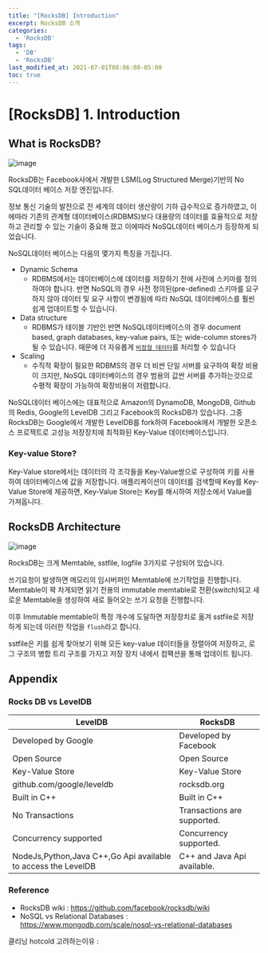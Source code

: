 ```yaml
---
title: "[RocksDB] Introduction"
excerpt: RocksDB 소개
categories:
  - 'RocksDB'
tags:
  - 'DB'
  - 'RocksDB'
last_modified_at: 2021-07-01T08:06:00-05:00
toc: true
---
```


# [RocksDB] 1. Introduction

## What is RocksDB?
![image](https://user-images.githubusercontent.com/28651727/124079851-a09b4280-da84-11eb-87c1-c8e525739628.png)

RocksDB는 Facebook사에서 개발한 LSM(Log Structured Merge)기반의 No SQL데이터 베이스 저장 엔진입니다.

정보 통신 기술의 발전으로 전 세계의 데이터 생산량이 기하 급수적으로 증가하였고, 이에따라 기존의 관계형 데이터베이스(RDBMS)보다 대용량의 데이터를 효율적으로 저장하고 관리할 수 있는 기술이 중요해 졌고 이에따라 NoSQL데이터 베이스가 등장하게 되었습니다. 

NoSQL데이터 베이스는 다음의 몇가지 특징을 가집니다.
- Dynamic Schema
  - RDBMS에서는 데이터베이스에 데이터를 저장하기 전에 사전에 스키마를 정의하여야 합니다. 반면 NoSQL의 경우 사전 정의된(pre-defined) 스키마를 요구하지 않아 데이터 및 요구 사항이 변경됨에 따라 NoSQL 데이터베이스를 훨씬 쉽게 업데이트할 수 있습니다. 
- Data structure
  - RDBMS가 테이블 기반인 반면 NoSQL데이터베이스의 경우 document based, graph databases, key-value pairs, 또는 wide-column stores가 될 수 있습니다. 때문에 더 자유롭게 [`비정형 데이터`](https://www.mongodb.com/unstructured-data)를 처리할 수 있습니다
- Scaling
  - 수직적 확장이 필요한 RDBMS의 경우 더 비싼 단일 서버를 요구하여 확장 비용이 크지만, NoSQL 데이터베이스의 경우 범용의 값싼 서버를 추가하는것으로 수평적 확장이 가능하여 확장비용이 저렴합니다.

NoSQL데이터 베이스에는 대표적으로 Amazon의 DynamoDB, MongoDB, Github의 Redis, Google의 LevelDB 그리고 Facebook의 RocksDB가 있습니다. 그중 RocksDB는 Google에서 개발한 LevelDB를 fork하여 Facebook에서 개발한 오픈소스 프로젝트로 고성능 저장장치에 최적화된 Key-Value 데이터베이스입니다.

### Key-value Store?
Key-Value store에서는 데이터의 각 조각들을 Key-Value쌍으로 구성하여 키를 사용하여 데이터베이스에 값을 저장합니다. 애플리케이션이 데이터를 검색할때 Key를 Key-Value Store에 제공하면, Key-Value Store는 Key를 해시하여 저장소에서 Value를 가져옵니다.

## RocksDB Architecture
![image](https://user-images.githubusercontent.com/28651727/124079742-806b8380-da84-11eb-8aa4-fc306c967f27.png)

RocksDB는 크게 Memtable, sstfile, logfile 3가지로 구성되어 있습니다. 

쓰기요청이 발생하면 메모리의 임시버퍼인 Memtable에 쓰기작업을 진행합니다. Memtable이 꽉 차게되면 읽기 전용의 immutable memtable로 전환(switch)되고 새로운 Memtable을 생성하여 새로 들어오는 쓰기 요청을 진행합니다. 

이후 Immutable memtable이 특정 개수에 도달하면 저장장치로 옮겨 sstfile로 저장하게 되는데 이러한 작업을 `flush`라고 합니다. 

sstfile은 키를 쉽게 찾아보기 위해 모든 key-value 데이터들을 정렬아여 저장하고, 로그 구조의 병합 트리 구조를 가지고 저장 장치 내에서 컴팩션을 통해 업데이트 됩니다.

## Appendix
### Rocks DB vs LevelDB

| LevelDB                                                       | RocksDB                     |
| ------------------------------------------------------------- | --------------------------- |
| Developed by Google                                           | Developed by Facebook       |
| Open Source                                                   | Open Source                 |
| Key-Value Store                                               | Key-Value Store             |
| github.com/­google/­leveldb                                   | rocksdb.org                 |
| Built in C++                                                  | Built in C++                |
| No Transactions                                               | Transactions are supported. |
| Concurrency supported                                         | Concurrency supported.      |
| NodeJs,Python,Java C++,Go Api available to access the LevelDB | C++ and Java Api available. |

### Reference
- RocksDB wiki : https://github.com/facebook/rocksdb/wiki
- NoSQL vs Relational Databases : https://www.mongodb.com/scale/nosql-vs-relational-databases

클리닝 hotcold 고려하는이유 : 